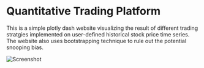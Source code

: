 # Quantitative Trading Platform


This is a simple plotly dash website visualizing the result of different trading stratgies implemented on user-defined historical stock price time series. The website also uses bootstrapping technique to rule out the potential snooping bias.

![Screenshot](https://user-images.githubusercontent.com/98775790/162600596-90ebc4b2-612a-412f-bc86-01a3115ebc0c.png)

